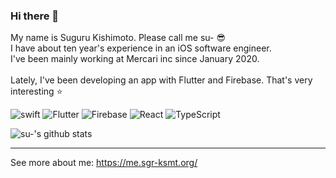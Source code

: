 ### Hi there 👋

My name is Suguru Kishimoto. Please call me su- 😎  
I have about ten year's experience in an iOS software engineer.  
I've been mainly working at Mercari inc since January 2020.  
<br />
Lately, I've been developing an app with Flutter and Firebase. That's very interesting :star:


![swift](https://img.shields.io/badge/Swift-orange.svg?style=for-the-badge)
![Flutter](https://img.shields.io/badge/Flutter-blue.svg?style=for-the-badge)
![Firebase](https://img.shields.io/badge/Firebase-orange.svg?style=for-the-badge)
![React](https://img.shields.io/badge/React-blue.svg?style=for-the-badge)
![TypeScript](https://img.shields.io/badge/TypeScript-blue.svg?style=for-the-badge)

![su-'s github stats](https://github-readme-stats.vercel.app/api?username=sgr-ksmt&count_private=true)

---

See more about me: https://me.sgr-ksmt.org/

<!--
**sgr-ksmt/sgr-ksmt** is a ✨ _special_ ✨ repository because its `README.md` (this file) appears on your GitHub profile.

Here are some ideas to get you started:

- 🔭 I’m currently working on ...
- 🌱 I’m currently learning ...
- 👯 I’m looking to collaborate on ...
- 🤔 I’m looking for help with ...
- 💬 Ask me about ...
- 📫 How to reach me: ...
- 😄 Pronouns: ...
- ⚡ Fun fact: ...
-->
